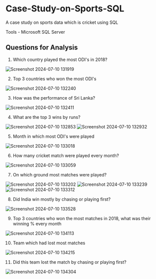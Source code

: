 # Case-Study-on-Sports-SQL
A case study on sports data which is cricket using SQL

Tools - Microsoft SQL Server

## Questions for Analysis

1. Which country played the most ODI's in  2018?
   
![Screenshot 2024-07-10 131919](https://github.com/Icigo/Case-Study-on-Sports-SQL/assets/97022380/0d95b27d-9583-4e51-89ff-ce02c75797c4)

2. Top 3 countries who won the most ODI's

![Screenshot 2024-07-10 132240](https://github.com/Icigo/Case-Study-on-Sports-SQL/assets/97022380/ce439c1c-d6ea-430d-9a15-ab35542e3fdc)

3. How was the performance of Sri Lanka?

![Screenshot 2024-07-10 132411](https://github.com/Icigo/Case-Study-on-Sports-SQL/assets/97022380/619ee3a8-8fcc-47f8-8f27-1e638bb589b7)

4. What are the top 3 wins by runs?

![Screenshot 2024-07-10 132853](https://github.com/Icigo/Case-Study-on-Sports-SQL/assets/97022380/5ea4eb0b-e073-404b-9825-146bdac08dae)
![Screenshot 2024-07-10 132932](https://github.com/Icigo/Case-Study-on-Sports-SQL/assets/97022380/c051955b-41b2-4f01-9ad6-385332792623)

5. Month in which most ODI's were played

![Screenshot 2024-07-10 133018](https://github.com/Icigo/Case-Study-on-Sports-SQL/assets/97022380/e588c41e-5671-4178-ac42-672efeed56d1)

6. How many cricket match were played every month?

![Screenshot 2024-07-10 133059](https://github.com/Icigo/Case-Study-on-Sports-SQL/assets/97022380/dca6896f-944a-41b0-83ff-feef90d52a33)

7. On which ground most matches were played?

![Screenshot 2024-07-10 133202](https://github.com/Icigo/Case-Study-on-Sports-SQL/assets/97022380/7e4f0930-1e20-4484-b316-8d7f4b193fcb)
![Screenshot 2024-07-10 133239](https://github.com/Icigo/Case-Study-on-Sports-SQL/assets/97022380/fcbc4f48-a731-4767-95fc-954e179c149b)
![Screenshot 2024-07-10 133312](https://github.com/Icigo/Case-Study-on-Sports-SQL/assets/97022380/8fb966ba-91af-42f5-9125-bf04292d0a22)

8. Did India win mostly by chasing or playing first?

![Screenshot 2024-07-10 133528](https://github.com/Icigo/Case-Study-on-Sports-SQL/assets/97022380/5155abdd-6479-427d-bbac-78e96a151ca8)

9. Top 3 countries who won the most matches in 2018, what was their winning % every month

![Screenshot 2024-07-10 134113](https://github.com/Icigo/Case-Study-on-Sports-SQL/assets/97022380/e59dd445-c19e-4fd9-9ed2-d24488a9fbf4)

10. Team which had lost most matches

![Screenshot 2024-07-10 134215](https://github.com/Icigo/Case-Study-on-Sports-SQL/assets/97022380/bc017707-af67-428e-974d-a4f677cadaea)
  
11. Did this team lost the match by chasing or playing first?

![Screenshot 2024-07-10 134304](https://github.com/Icigo/Case-Study-on-Sports-SQL/assets/97022380/051a0f26-ac55-494a-aa4a-8b2485260f6c)

